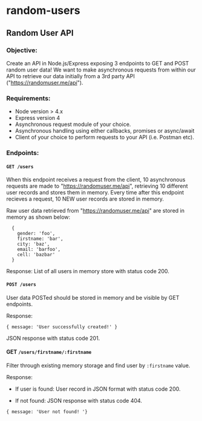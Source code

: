# random-users

## Random User API

### Objective:


Create an API in Node.js/Express exposing 3 endpoints to GET and POST random user data!
We want to make asynchronous requests from within our API to retrieve our data initially from a 3rd party API ("https://randomuser.me/api").

### Requirements:

* Node version > 4.x
* Express version 4
* Asynchronous request module of your choice.
* Asynchronous handling using either callbacks, promises or async/await
* Client of your choice to perform requests to your API (i.e. Postman etc).

### Endpoints:

#### `GET /users`

When this endpoint receives a request from the client, 10 asynchronous requests are made to "https://randomuser.me/api",
retrieving 10 different user records and stores them in memory. Every time after this endpoint recieves a request,
10 NEW user records are stored in memory.

Raw user data retrieved from "https://randomuser.me/api" are stored in memory as shown below:
````
  {
    gender: 'foo',
    firstname: 'bar',
    city: 'baz',
    email: 'barfoo',
    cell: 'bazbar'
  }
````

 Response:
    List of all users in memory store with status code 200.

#### `POST /users`
  User data POSTed should be stored in memory and be visible by GET endpoints.

  Response:
```
{ message: 'User successfully created!' }
```


JSON response with status code 201.

#### GET `/users/firstname/:firstname`
Filter through existing memory storage and find user by `:firstname` value.

Response:
* If user is found:
      User record in JSON format with status code 200.

* If not found: JSON response with status code 404.
```
{ message: 'User not found! '}
```
      
      


